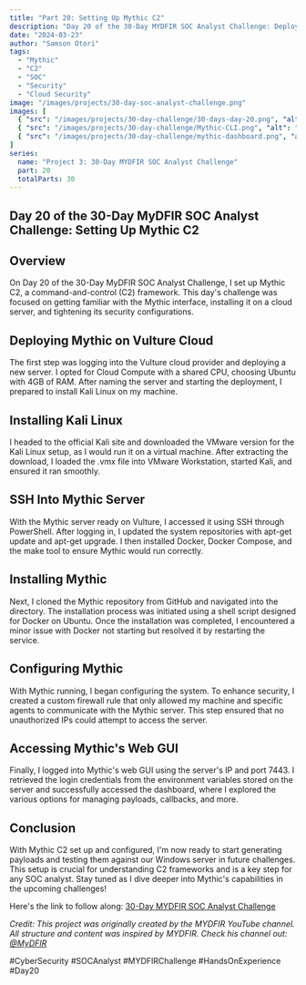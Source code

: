 ```yaml
---
title: "Part 20: Setting Up Mythic C2"
description: "Day 20 of the 30-Day MYDFIR SOC Analyst Challenge: Deploying and configuring Mythic C2 framework on a cloud server with enhanced security settings."
date: "2024-03-23"
author: "Samson Otori"
tags:
  - "Mythic"
  - "C2"
  - "SOC"
  - "Security"
  - "Cloud Security"
image: "/images/projects/30-day-soc-analyst-challenge.png"
images: [
  { "src": "/images/projects/30-day-challenge/30-days-day-20.png", "alt": "30 Days MYDFIR SOC Analyst Challenge Day 20" },
  { "src": "/images/projects/30-day-challenge/Mythic-CLI.png", "alt": "Mythic Command Line Interface" },
  { "src": "/images/projects/30-day-challenge/mythic-dashboard.png", "alt": "Mythic Dashboard Interface" }
]
series:
  name: "Project 3: 30-Day MYDFIR SOC Analyst Challenge"
  part: 20
  totalParts: 30
---
```


## Day 20 of the 30-Day MyDFIR SOC Analyst Challenge: Setting Up Mythic C2

## Overview

On Day 20 of the 30-Day MyDFIR SOC Analyst Challenge, I set up Mythic C2, a command-and-control (C2) framework. This day's challenge was focused on getting familiar with the Mythic interface, installing it on a cloud server, and tightening its security configurations.

## Deploying Mythic on Vulture Cloud

The first step was logging into the Vulture cloud provider and deploying a new server. I opted for Cloud Compute with a shared CPU, choosing Ubuntu with 4GB of RAM. After naming the server and starting the deployment, I prepared to install Kali Linux on my machine.

## Installing Kali Linux

I headed to the official Kali site and downloaded the VMware version for the Kali Linux setup, as I would run it on a virtual machine. After extracting the download, I loaded the .vmx file into VMware Workstation, started Kali, and ensured it ran smoothly.

## SSH Into Mythic Server

With the Mythic server ready on Vulture, I accessed it using SSH through PowerShell. After logging in, I updated the system repositories with apt-get update and apt-get upgrade. I then installed Docker, Docker Compose, and the make tool to ensure Mythic would run correctly.

## Installing Mythic

Next, I cloned the Mythic repository from GitHub and navigated into the directory. The installation process was initiated using a shell script designed for Docker on Ubuntu. Once the installation was completed, I encountered a minor issue with Docker not starting but resolved it by restarting the service.

## Configuring Mythic

With Mythic running, I began configuring the system. To enhance security, I created a custom firewall rule that only allowed my machine and specific agents to communicate with the Mythic server. This step ensured that no unauthorized IPs could attempt to access the server.

## Accessing Mythic's Web GUI

Finally, I logged into Mythic's web GUI using the server's IP and port 7443. I retrieved the login credentials from the environment variables stored on the server and successfully accessed the dashboard, where I explored the various options for managing payloads, callbacks, and more.

## Conclusion

With Mythic C2 set up and configured, I'm now ready to start generating payloads and testing them against our Windows server in future challenges. This setup is crucial for understanding C2 frameworks and is a key step for any SOC analyst. Stay tuned as I dive deeper into Mythic's capabilities in the upcoming challenges!

Here's the link to follow along: [30-Day MYDFIR SOC Analyst Challenge](https://www.youtube.com/watch?v=JKO1pZ45_5I&list=PLG6KGSNK4PuBWmX9NykU0wnWamjxdKhDJ&index=47)

*Credit: This project was originally created by the MYDFIR YouTube channel. All structure and content was inspired by MYDFIR. Check his channel out: [@MyDFIR](https://www.youtube.com/@MyDFIR)*

#CyberSecurity #SOCAnalyst #MYDFIRChallenge #HandsOnExperience #Day20 